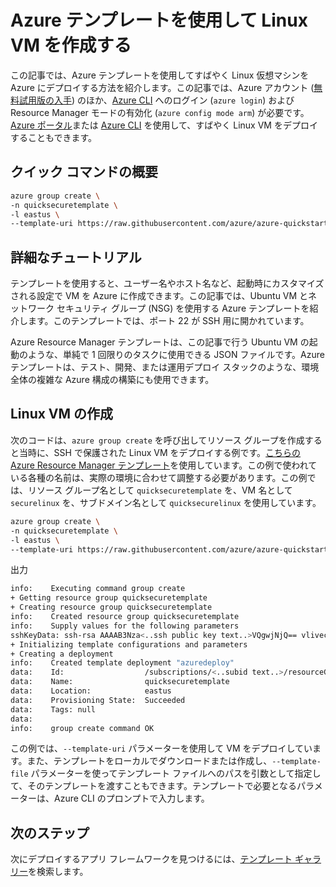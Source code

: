 <properties
	pageTitle="Azure テンプレートを使用して Linux VM を作成する | Microsoft Azure"
	description="Azure Resource Manager テンプレートを使用して、Linux VM を Azure に作成します。"
	services="virtual-machines-linux"
	documentationCenter=""
	authors="vlivech"
	manager="timlt"
	editor=""
	tags="azure-service-management,azure-resource-manager" />

<tags
	ms.service="virtual-machines-linux"
	ms.workload="infrastructure-services"
	ms.tgt_pltfrm="vm-linux"
	ms.devlang="na"
	ms.topic="hero-article"
	ms.date="08/17/2016"
	ms.author="v-livech"/>

# Azure テンプレートを使用して Linux VM を作成する

この記事では、Azure テンプレートを使用してすばやく Linux 仮想マシンを Azure にデプロイする方法を紹介します。この記事では、Azure アカウント ([無料試用版の入手](https://azure.microsoft.com/pricing/free-trial/)) のほか、[Azure CLI](../xplat-cli-install.md) へのログイン (`azure login`) および Resource Manager モードの有効化 (`azure config mode arm`) が必要です。[Azure ポータル](virtual-machines-linux-quick-create-portal.md)または [Azure CLI](virtual-machines-linux-quick-create-cli.md) を使用して、すばやく Linux VM をデプロイすることもできます。

## クイック コマンドの概要

```bash
azure group create \
-n quicksecuretemplate \
-l eastus \
--template-uri https://raw.githubusercontent.com/azure/azure-quickstart-templates/master/101-vm-sshkey/azuredeploy.json
```

## 詳細なチュートリアル

テンプレートを使用すると、ユーザー名やホスト名など、起動時にカスタマイズされる設定で VM を Azure に作成できます。この記事では、Ubuntu VM とネットワーク セキュリティ グループ (NSG) を使用する Azure テンプレートを紹介します。このテンプレートでは、ポート 22 が SSH 用に開かれています。

Azure Resource Manager テンプレートは、この記事で行う Ubuntu VM の起動のような、単純で 1 回限りのタスクに使用できる JSON ファイルです。Azure テンプレートは、テスト、開発、または運用デプロイ スタックのような、環境全体の複雑な Azure 構成の構築にも使用できます。

## Linux VM の作成

次のコードは、`azure group create` を呼び出してリソース グループを作成すると当時に、SSH で保護された Linux VM をデプロイする例です。[こちらの Azure Resource Manager テンプレート](https://raw.githubusercontent.com/Azure/azure-quickstart-templates/master/101-vm-sshkey/azuredeploy.json)を使用しています。この例で使われている各種の名前は、実際の環境に合わせて調整する必要があります。この例では、リソース グループ名として `quicksecuretemplate` を、VM 名として `securelinux` を、サブドメイン名として `quicksecurelinux` を使用しています。

```bash
azure group create \
-n quicksecuretemplate \
-l eastus \
--template-uri https://raw.githubusercontent.com/azure/azure-quickstart-templates/master/101-vm-sshkey/azuredeploy.json
```

出力

```bash
info:    Executing command group create
+ Getting resource group quicksecuretemplate
+ Creating resource group quicksecuretemplate
info:    Created resource group quicksecuretemplate
info:    Supply values for the following parameters
sshKeyData: ssh-rsa AAAAB3Nza<..ssh public key text..>VQgwjNjQ== vlivech@azure
+ Initializing template configurations and parameters
+ Creating a deployment
info:    Created template deployment "azuredeploy"
data:    Id:                  /subscriptions/<..subid text..>/resourceGroups/quicksecuretemplate
data:    Name:                quicksecuretemplate
data:    Location:            eastus
data:    Provisioning State:  Succeeded
data:    Tags: null
data:
info:    group create command OK
```

この例では、`--template-uri` パラメーターを使用して VM をデプロイしています。また、テンプレートをローカルでダウンロードまたは作成し、`--template-file` パラメーターを使ってテンプレート ファイルへのパスを引数として指定して、そのテンプレートを渡すこともできます。テンプレートで必要となるパラメーターは、Azure CLI のプロンプトで入力します。

## 次のステップ

次にデプロイするアプリ フレームワークを見つけるには、[テンプレート ギャラリー](https://azure.microsoft.com/documentation/templates/)を検索します。

<!---HONumber=AcomDC_0824_2016-->